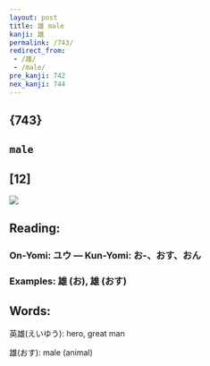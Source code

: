 ```yaml
---
layout: post
title: 雄 male
kanji: 雄
permalink: /743/
redirect_from:
 - /雄/
 - /male/
pre_kanji: 742
nex_kanji: 744
---
```


## {743}

## `male`

## [12]

<div class="stroke"><img src="E99B84.png" /></div>

## Reading:

### On-Yomi: ユウ &mdash; Kun-Yomi: お-、おす、おん

### Examples: 雄 (お), 雄 (おす)

## Words:

英雄(えいゆう): hero, great man

雄(おす): male (animal)
